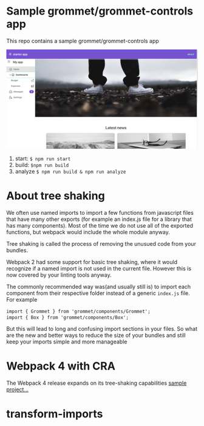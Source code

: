 # Sample grommet/grommet-controls app

This repo contains a sample grommet/grommet-controls app 

![sample app](./images/sample-app.jpg?raw=true "Sample app")
1. start: `$ npm run start`
2. build: `$npm run build`
3. analyze `$ npm run build & npm run analyze`

# About tree shaking
We often use named imports to import a few functions from javascript files that have many other exports (for example an index.js file for a library that has many components).
 Most of the time we do not use all of the exported functions, but webpack would include the whole module anyway.

Tree shaking is called the process of removing the unusued code from your bundles.

Webpack 2 had some support for basic tree shaking, where it would recognize if a named import is not used in the current file. However this is now covered by your linting tools anyway.

The commonly recommended way was(and usually still is) to import each component from their respective folder instead of a generic `index.js` file. For example 
```
import { Grommet } from 'grommet/components/Grommet';
import { Box } from 'grommet/components/Box';
```

But this will lead to long and confusing import sections in your files. 
So what are the new and better ways to reduce the size of your bundles and still keep your imports simple and more manageable


# Webpack 4 with CRA
The Webpack 4 release expands on its tree-shaking capabilities
[sample project...](./webpack-4)

# transform-imports
